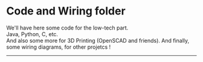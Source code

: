 # Code and Wiring folder
We'll have here some code for the low-tech part.  
Java, Python, C, etc.   
And also some more for 3D Printing (OpenSCAD and friends).
And finally, some wiring diagrams, for other projetcs !

--- 

